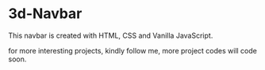 # 3d-Navbar
This navbar is created with HTML, CSS and Vanilla JavaScript. 

for more interesting projects, kindly follow me,
more project codes will code soon.
